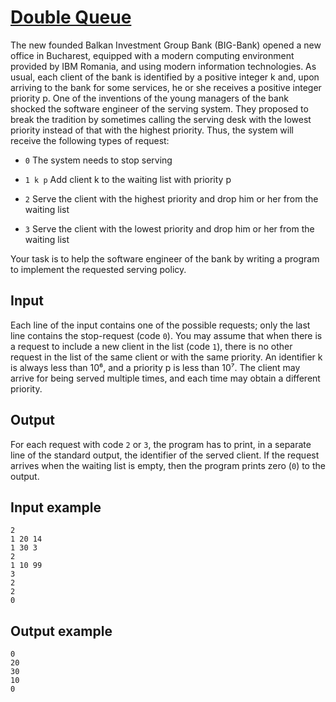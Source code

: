 # [Double Queue](https://www.e-olymp.com/en/problems/790)

The new founded Balkan Investment Group Bank (BIG-Bank) opened a new office in Bucharest, equipped with a modern computing environment provided by IBM Romania, and using modern information technologies. As usual, each client of the bank is identified by a positive integer k and, upon arriving to the bank for some services, he or she receives a positive integer priority p. One of the inventions of the young managers of the bank shocked the software engineer of the serving system. They proposed to break the tradition by sometimes calling the serving desk with the lowest priority instead of that with the highest priority. Thus, the system will receive the following types of request:

- `0` The system needs to stop serving

- `1 k p` Add client k to the waiting list with priority p

- `2` Serve the client with the highest priority and drop him or her from the waiting list

- `3` Serve the client with the lowest priority and drop him or her from the waiting list

Your task is to help the software engineer of the bank by writing a program to implement the requested serving policy.

## Input

Each line of the input contains one of the possible requests; only the last line contains the stop-request (code `0`). You may assume that when there is a request to include a new client in the list (code `1`), there is no other request in the list of the same client or with the same priority. An identifier k is always less than 10⁶, and a priority p is less than 10⁷. The client may arrive for being served multiple times, and each time may obtain a different priority.

## Output

For each request with code `2` or `3`, the program has to print, in a separate line of the standard output, the identifier of the served client. If the request arrives when the waiting list is empty, then the program prints zero (`0`) to the output.

## Input example
```
2
1 20 14
1 30 3
2
1 10 99
3
2
2
0
```

## Output example
```
0
20
30
10
0
```
